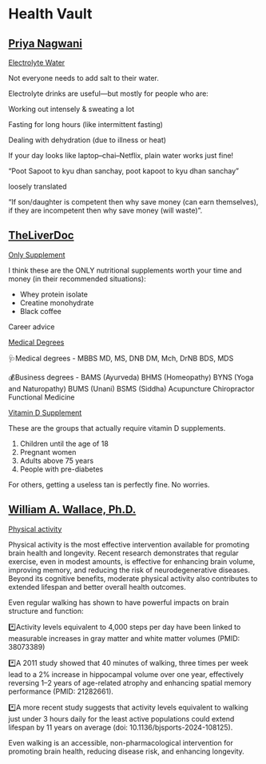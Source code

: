 # **Health Vault**


## [Priya Nagwani](https://x.com/priya_nagwani)
[Electrolyte Water](https://x.com/priya_nagwani/status/1912546921362636909)

Not everyone needs to add salt to their water.

Electrolyte drinks are useful—but mostly for people who are:

Working out intensely & sweating a lot

Fasting for long hours (like intermittent fasting)

Dealing with dehydration (due to illness or heat)

If your day looks like laptop–chai–Netflix, plain water works just fine!






“Poot Sapoot to kyu dhan sanchay, poot kapoot to kyu dhan sanchay”

loosely translated

“If son/daughter is competent then why save money (can earn themselves), if they are incompetent then why save money (will waste)”.

## [TheLiverDoc](https://x.com/theliverdr)

[Only Supplement](https://x.com/theliverdr/status/1934227797599555620)

I think these are the ONLY nutritional supplements worth your time and money (in their recommended situations):

- Whey protein isolate
- Creatine monohydrate
- Black coffee


Career advice


[Medical Degrees](https://x.com/theliverdr/status/1946056859875692891)

🩺Medical degrees -
MBBS
MD, MS, DNB
DM, Mch, DrNB
BDS, MDS

💰Business degrees -
BAMS (Ayurveda)
BHMS (Homeopathy)
BYNS (Yoga and Naturopathy)
BUMS (Unani)
BSMS (Siddha)
Acupuncture
Chiropractor
Functional Medicine


[Vitamin D Supplement](https://x.com/theliverdr/status/1910205458964509134)

These are the groups that actually require vitamin D supplements.

1. Children until the age of 18
2. Pregnant women
3. Adults above 75 years
4. People with pre-diabetes

For others, getting a useless tan is perfectly fine.
No worries.

## [William A. Wallace, Ph.D.](https://x.com/drwilliamwallac)
[Physical activity](https://x.com/drwilliamwallac/status/1951984429359845434)

Physical activity is the most effective intervention available for promoting brain health and longevity. Recent research demonstrates that regular exercise, even in modest amounts, is effective for enhancing brain volume, improving memory, and reducing the risk of neurodegenerative diseases. Beyond its cognitive benefits, moderate physical activity also contributes to extended lifespan and better overall health outcomes.

Even regular walking has shown to have powerful impacts on brain structure and function:

*️⃣Activity levels equivalent to 4,000 steps per day have been linked to measurable increases in gray matter and white matter volumes (PMID: 38073389)

*️⃣A 2011 study showed that 40 minutes of walking, three times per week lead to a 2% increase in hippocampal volume over one year, effectively reversing 1–2 years of age-related atrophy and enhancing spatial memory performance (PMID: 21282661).

*️⃣A more recent study suggests that activity levels equivalent to walking just under 3 hours daily for the least active populations could extend lifespan by 11 years on average (doi: 10.1136/bjsports-2024-108125).

Even walking is an accessible, non-pharmacological intervention for promoting brain health, reducing disease risk, and enhancing longevity.